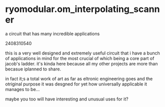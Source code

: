 # ryomodular.om_interpolating_scanner
 a circuit that has many incredible applications

2408310540

this is a very well designed and extremely  useful circuit that i have a  bunch of applications in mind for the most crucial of which being a core part of jacob's ladder. it's kinda here because all my other projects are more than becasue iplanned to share.

in fact it;s a total work of art as far as eltronic engineering goes and the otriginal purpose it was desgned for yet how universally applicable it manages to be...

maybe you too will have interesting and unusual uses for  it?